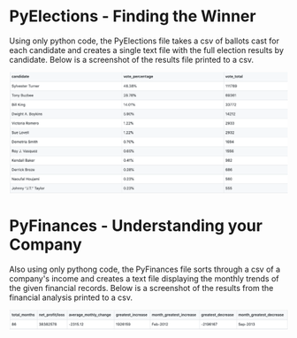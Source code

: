 # PyElections - Finding the Winner

Using only python code, the PyElections file takes a csv of ballots cast for each candidate and creates a single text file with the full election results by candidate. Below is a screenshot of the results file printed to a csv.

![PyElections](/Images/PyElections_CSV.png)

# PyFinances - Understanding your Company

Also using only pythong code, the PyFinances file sorts through a csv of a company's income and creates a text file displaying the monthly trends of the given financial records. Below is a screenshot of the results from the financial analysis printed to a csv.

![PyFinances](/Images/PyFinances_CSV.png)
